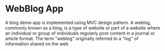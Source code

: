 # WebBlog App
A blog demo app is implemented using MVC design pattern. A weblog, commonly known as
a blog, is a type of website or part of a website where an individual or group of individuals
regularly post content in a journal or article format. The term "weblog" originally referred to
a "log" of information shared on the web
